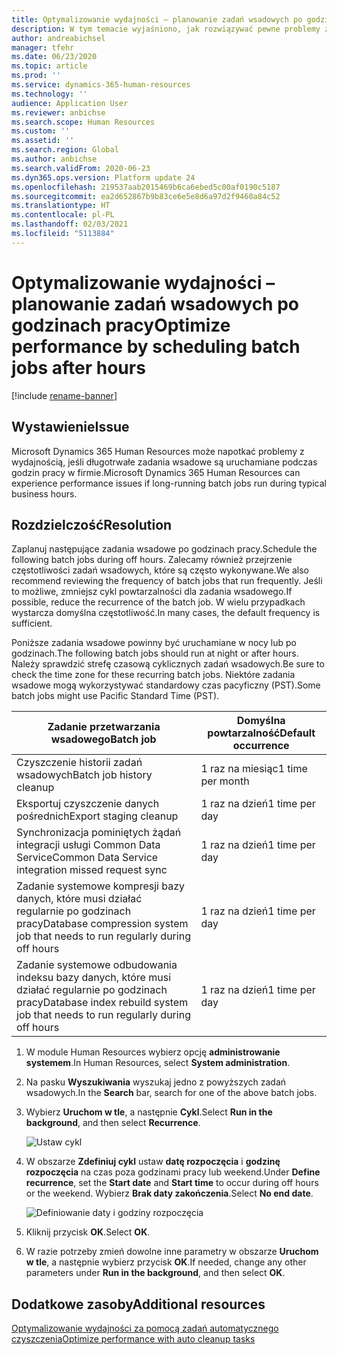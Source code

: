 ```yaml
---
title: Optymalizowanie wydajności – planowanie zadań wsadowych po godzinach pracy
description: W tym temacie wyjaśniono, jak rozwiązywać pewne problemy z wydajnością w Microsoft Dynamics 365 Human Resources poprzez planowanie długotrwałych zadań wsadowych po godzinach pracy.
author: andreabichsel
manager: tfehr
ms.date: 06/23/2020
ms.topic: article
ms.prod: ''
ms.service: dynamics-365-human-resources
ms.technology: ''
audience: Application User
ms.reviewer: anbichse
ms.search.scope: Human Resources
ms.custom: ''
ms.assetid: ''
ms.search.region: Global
ms.author: anbichse
ms.search.validFrom: 2020-06-23
ms.dyn365.ops.version: Platform update 24
ms.openlocfilehash: 219537aab2015469b6ca6ebed5c00af0190c5187
ms.sourcegitcommit: ea2d652867b9b83ce6e5e8d6a97d2f9460a84c52
ms.translationtype: HT
ms.contentlocale: pl-PL
ms.lasthandoff: 02/03/2021
ms.locfileid: "5113884"
---
```

# <a name="optimize-performance-by-scheduling-batch-jobs-after-hours"></a><span data-ttu-id="2d207-103">Optymalizowanie wydajności – planowanie zadań wsadowych po godzinach pracy</span><span class="sxs-lookup"><span data-stu-id="2d207-103">Optimize performance by scheduling batch jobs after hours</span></span>

[!include [rename-banner](~/includes/cc-data-platform-banner.md)]

## <a name="issue"></a><span data-ttu-id="2d207-104">Wystawienie</span><span class="sxs-lookup"><span data-stu-id="2d207-104">Issue</span></span>

<span data-ttu-id="2d207-105">Microsoft Dynamics 365 Human Resources może napotkać problemy z wydajnością, jeśli długotrwałe zadania wsadowe są uruchamiane podczas godzin pracy w firmie.</span><span class="sxs-lookup"><span data-stu-id="2d207-105">Microsoft Dynamics 365 Human Resources can experience performance issues if long-running batch jobs run during typical business hours.</span></span>

## <a name="resolution"></a><span data-ttu-id="2d207-106">Rozdzielczość</span><span class="sxs-lookup"><span data-stu-id="2d207-106">Resolution</span></span>

<span data-ttu-id="2d207-107">Zaplanuj następujące zadania wsadowe po godzinach pracy.</span><span class="sxs-lookup"><span data-stu-id="2d207-107">Schedule the following batch jobs during off hours.</span></span> <span data-ttu-id="2d207-108">Zalecamy również przejrzenie częstotliwości zadań wsadowych, które są często wykonywane.</span><span class="sxs-lookup"><span data-stu-id="2d207-108">We also recommend reviewing the frequency of batch jobs that run frequently.</span></span> <span data-ttu-id="2d207-109">Jeśli to możliwe, zmniejsz cykl powtarzalności dla zadania wsadowego.</span><span class="sxs-lookup"><span data-stu-id="2d207-109">If possible, reduce the recurrence of the batch job.</span></span> <span data-ttu-id="2d207-110">W wielu przypadkach wystarcza domyślna częstotliwość.</span><span class="sxs-lookup"><span data-stu-id="2d207-110">In many cases, the default frequency is sufficient.</span></span>

<span data-ttu-id="2d207-111">Poniższe zadania wsadowe powinny być uruchamiane w nocy lub po godzinach.</span><span class="sxs-lookup"><span data-stu-id="2d207-111">The following batch jobs should run at night or after hours.</span></span> <span data-ttu-id="2d207-112">Należy sprawdzić strefę czasową cyklicznych zadań wsadowych.</span><span class="sxs-lookup"><span data-stu-id="2d207-112">Be sure to check the time zone for these recurring batch jobs.</span></span> <span data-ttu-id="2d207-113">Niektóre zadania wsadowe mogą wykorzystywać standardowy czas pacyficzny (PST).</span><span class="sxs-lookup"><span data-stu-id="2d207-113">Some batch jobs might use Pacific Standard Time (PST).</span></span>

| <span data-ttu-id="2d207-114">Zadanie przetwarzania wsadowego</span><span class="sxs-lookup"><span data-stu-id="2d207-114">Batch job</span></span> | <span data-ttu-id="2d207-115">Domyślna powtarzalność</span><span class="sxs-lookup"><span data-stu-id="2d207-115">Default occurrence</span></span> |
| --- | --- |
| <span data-ttu-id="2d207-116">Czyszczenie historii zadań wsadowych</span><span class="sxs-lookup"><span data-stu-id="2d207-116">Batch job history cleanup</span></span> | <span data-ttu-id="2d207-117">1 raz na miesiąc</span><span class="sxs-lookup"><span data-stu-id="2d207-117">1 time per month</span></span> |
| <span data-ttu-id="2d207-118">Eksportuj czyszczenie danych pośrednich</span><span class="sxs-lookup"><span data-stu-id="2d207-118">Export staging cleanup</span></span> | <span data-ttu-id="2d207-119">1 raz na dzień</span><span class="sxs-lookup"><span data-stu-id="2d207-119">1 time per day</span></span> |
| <span data-ttu-id="2d207-120">Synchronizacja pominiętych żądań integracji usługi Common Data Service</span><span class="sxs-lookup"><span data-stu-id="2d207-120">Common Data Service integration missed request sync</span></span> | <span data-ttu-id="2d207-121">1 raz na dzień</span><span class="sxs-lookup"><span data-stu-id="2d207-121">1 time per day</span></span> |
| <span data-ttu-id="2d207-122">Zadanie systemowe kompresji bazy danych, które musi działać regularnie po godzinach pracy</span><span class="sxs-lookup"><span data-stu-id="2d207-122">Database compression system job that needs to run regularly during off hours</span></span> | <span data-ttu-id="2d207-123">1 raz na dzień</span><span class="sxs-lookup"><span data-stu-id="2d207-123">1 time per day</span></span> |
| <span data-ttu-id="2d207-124">Zadanie systemowe odbudowania indeksu bazy danych, które musi działać regularnie po godzinach pracy</span><span class="sxs-lookup"><span data-stu-id="2d207-124">Database index rebuild system job that needs to run regularly during off hours</span></span> | <span data-ttu-id="2d207-125">1 raz na dzień</span><span class="sxs-lookup"><span data-stu-id="2d207-125">1 time per day</span></span> |

1. <span data-ttu-id="2d207-126">W module Human Resources wybierz opcję **administrowanie systemem**.</span><span class="sxs-lookup"><span data-stu-id="2d207-126">In Human Resources, select **System administration**.</span></span>

2. <span data-ttu-id="2d207-127">Na pasku **Wyszukiwania** wyszukaj jedno z powyższych zadań wsadowych.</span><span class="sxs-lookup"><span data-stu-id="2d207-127">In the **Search** bar, search for one of the above batch jobs.</span></span>

3. <span data-ttu-id="2d207-128">Wybierz **Uruchom w tle**, a następnie **Cykl**.</span><span class="sxs-lookup"><span data-stu-id="2d207-128">Select **Run in the background**, and then select **Recurrence**.</span></span>

   ![Ustaw cykl](media/talent-batch-history-cleanup-recurrence.png)

4. <span data-ttu-id="2d207-130">W obszarze **Zdefiniuj cykl** ustaw **datę rozpoczęcia** i **godzinę rozpoczęcia** na czas poza godzinami pracy lub weekend.</span><span class="sxs-lookup"><span data-stu-id="2d207-130">Under **Define recurrence**, set the **Start date** and **Start time** to occur during off hours or the weekend.</span></span> <span data-ttu-id="2d207-131">Wybierz **Brak daty zakończenia**.</span><span class="sxs-lookup"><span data-stu-id="2d207-131">Select **No end date**.</span></span> 

   ![Definiowanie daty i godziny rozpoczęcia](media/talent-batch-history-cleanup-define-recurrence.png)

5. <span data-ttu-id="2d207-133">Kliknij przycisk **OK**.</span><span class="sxs-lookup"><span data-stu-id="2d207-133">Select **OK**.</span></span>

6. <span data-ttu-id="2d207-134">W razie potrzeby zmień dowolne inne parametry w obszarze **Uruchom w tle**, a następnie wybierz przycisk **OK**.</span><span class="sxs-lookup"><span data-stu-id="2d207-134">If needed, change any other parameters under **Run in the background**, and then select **OK**.</span></span>

## <a name="additional-resources"></a><span data-ttu-id="2d207-135">Dodatkowe zasoby</span><span class="sxs-lookup"><span data-stu-id="2d207-135">Additional resources</span></span>

[<span data-ttu-id="2d207-136">Optymalizowanie wydajności za pomocą zadań automatycznego czyszczenia</span><span class="sxs-lookup"><span data-stu-id="2d207-136">Optimize performance with auto cleanup tasks</span></span>](hr-admin-troubleshooting-batch-history.md)
